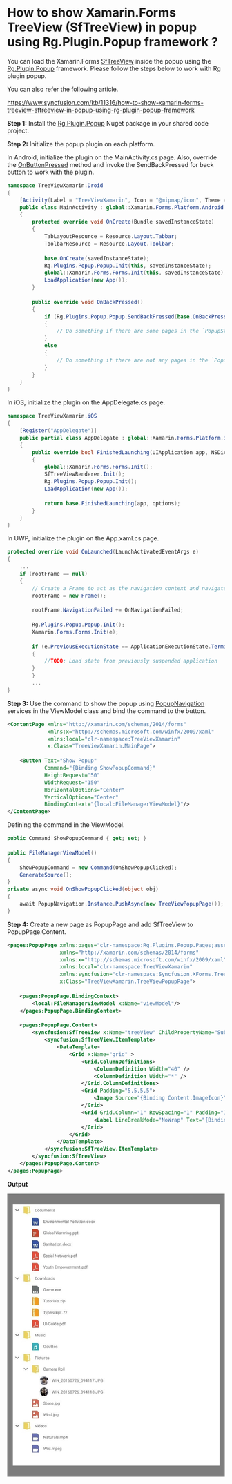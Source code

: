 # How to show Xamarin.Forms TreeView (SfTreeView) in popup using Rg.Plugin.Popup framework ?

You can load the Xamarin.Forms [SfTreeView](https://help.syncfusion.com/xamarin/treeview/overview?) inside the popup using the [Rg.Plugin.Popup](https://github.com/rotorgames/Rg.Plugins.Popup) framework. Please follow the steps below to work with Rg plugin popup.

You can also refer the following article.

https://www.syncfusion.com/kb/11316/how-to-show-xamarin-forms-treeview-sftreeview-in-popup-using-rg-plugin-popup-framework


**Step 1:** Install the [Rg.Plugin.Popup](https://www.nuget.org/packages/Rg.Plugins.Popup) Nuget package in your shared code project.

**Step 2:** Initialize the popup plugin on each platform.

In Android, initialize the plugin on the MainActivity.cs page. Also, override the [OnButtonPressed](https://github.com/rotorgames/Rg.Plugins.Popup/wiki/Getting-started#android-back-button) method and invoke the SendBackPressed for back button to work with the plugin.

``` c#
namespace TreeViewXamarin.Droid
{
    [Activity(Label = "TreeViewXamarin", Icon = "@mipmap/icon", Theme = "@style/MainTheme", MainLauncher = true, ConfigurationChanges = ConfigChanges.ScreenSize | ConfigChanges.Orientation)]
    public class MainActivity : global::Xamarin.Forms.Platform.Android.FormsAppCompatActivity
    {
        protected override void OnCreate(Bundle savedInstanceState)
        {
            TabLayoutResource = Resource.Layout.Tabbar;
            ToolbarResource = Resource.Layout.Toolbar;
 
            base.OnCreate(savedInstanceState);
            Rg.Plugins.Popup.Popup.Init(this, savedInstanceState);
            global::Xamarin.Forms.Forms.Init(this, savedInstanceState);
            LoadApplication(new App());
        }
        
        public override void OnBackPressed()
        {
            if (Rg.Plugins.Popup.Popup.SendBackPressed(base.OnBackPressed))
            {
                // Do something if there are some pages in the `PopupStack`
            }
            else
            {
                // Do something if there are not any pages in the `PopupStack`
            }
        }
    }
}
```

In iOS, initialize the plugin on the AppDelegate.cs page.

``` c#
namespace TreeViewXamarin.iOS
{
    [Register("AppDelegate")]
    public partial class AppDelegate : global::Xamarin.Forms.Platform.iOS.FormsApplicationDelegate
    {
        public override bool FinishedLaunching(UIApplication app, NSDictionary options)
        {
            global::Xamarin.Forms.Forms.Init();
            SfTreeViewRenderer.Init();
            Rg.Plugins.Popup.Popup.Init();
            LoadApplication(new App());
 
            return base.FinishedLaunching(app, options);
        }
    }
}
```

In UWP, initialize the plugin on the App.xaml.cs page.

``` c#
protected override void OnLaunched(LaunchActivatedEventArgs e)
{
    ...
    if (rootFrame == null)
    {
        // Create a Frame to act as the navigation context and navigate to the first page
        rootFrame = new Frame();
 
        rootFrame.NavigationFailed += OnNavigationFailed;
 
        Rg.Plugins.Popup.Popup.Init();
        Xamarin.Forms.Forms.Init(e);
 
        if (e.PreviousExecutionState == ApplicationExecutionState.Terminated)
        {
            //TODO: Load state from previously suspended application
        }
        }
        ...
}
```

**Step 3:** Use the command to show the popup using [PopupNavigation](https://github.com/rotorgames/Rg.Plugins.Popup/wiki/Navigation) services in the ViewModel class and bind the command to the button.

``` xml
<ContentPage xmlns="http://xamarin.com/schemas/2014/forms"
             xmlns:x="http://schemas.microsoft.com/winfx/2009/xaml"
             xmlns:local="clr-namespace:TreeViewXamarin"
             x:Class="TreeViewXamarin.MainPage">
 
    <Button Text="Show Popup" 
            Command="{Binding ShowPopupCommand}" 
            HeightRequest="50" 
            WidthRequest="150"
            HorizontalOptions="Center" 
            VerticalOptions="Center"
            BindingContext="{local:FileManagerViewModel}"/>
</ContentPage>
```

Defining the command in the ViewModel.

``` c#
public Command ShowPopupCommand { get; set; }
 
public FileManagerViewModel()
{
    ShowPopupCommand = new Command(OnShowPopupClicked);
    GenerateSource();
}
private async void OnShowPopupClicked(object obj)
{
    await PopupNavigation.Instance.PushAsync(new TreeViewPopupPage());
}
```

**Step 4:** Create a new page as PopupPage and add SfTreeView to PopupPage.Content.

``` xml
<pages:PopupPage xmlns:pages="clr-namespace:Rg.Plugins.Popup.Pages;assembly=Rg.Plugins.Popup" 
                 xmlns="http://xamarin.com/schemas/2014/forms"
                 xmlns:x="http://schemas.microsoft.com/winfx/2009/xaml"
                 xmlns:local="clr-namespace:TreeViewXamarin"
                 xmlns:syncfusion="clr-namespace:Syncfusion.XForms.TreeView;assembly=Syncfusion.SfTreeView.XForms"
                 x:Class="TreeViewXamarin.TreeViewPopupPage">
 
    <pages:PopupPage.BindingContext>
        <local:FileManagerViewModel x:Name="viewModel"/>
    </pages:PopupPage.BindingContext>
 
    <pages:PopupPage.Content>
        <syncfusion:SfTreeView x:Name="treeView" ChildPropertyName="SubFiles" ItemTemplateContextType="Node" ItemsSource="{Binding ImageNodeInfo}" AutoExpandMode="AllNodesExpanded" VerticalOptions="Center" BackgroundColor="White" Margin="20,40" >
            <syncfusion:SfTreeView.ItemTemplate>
                <DataTemplate>
                    <Grid x:Name="grid" >
                        <Grid.ColumnDefinitions>
                            <ColumnDefinition Width="40" />
                            <ColumnDefinition Width="*" />
                        </Grid.ColumnDefinitions>
                        <Grid Padding="5,5,5,5">
                            <Image Source="{Binding Content.ImageIcon}" VerticalOptions="Center" HorizontalOptions="Center" HeightRequest="35" WidthRequest="35"/>
                        </Grid>
                        <Grid Grid.Column="1" RowSpacing="1" Padding="1,0,0,0" VerticalOptions="Center">
                            <Label LineBreakMode="NoWrap" Text="{Binding Content.ItemName}" VerticalTextAlignment="Center"/>
                        </Grid>
                    </Grid>
                </DataTemplate>
            </syncfusion:SfTreeView.ItemTemplate>
        </syncfusion:SfTreeView>
    </pages:PopupPage.Content>
</pages:PopupPage>
```

**Output**

![RgPluginPopupTreeView](https://github.com/SyncfusionExamples/treeview-rg.plugin.popup-xamarin/blob/master/ScreenShots/TreeViewPopup.jpg)
